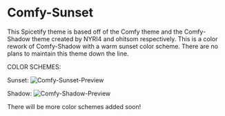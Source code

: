 # Comfy-Sunset
This Spicetify theme is based off of the Comfy theme and the Comfy-Shadow theme created by NYRI4 and ohitsom respectively. This is a color rework of Comfy-Shadow with a warm sunset color scheme. There are no plans to maintain this theme down the line.

COLOR SCHEMES:

Sunset:
![Comfy-Sunset-Preview](https://user-images.githubusercontent.com/104531555/168456808-c9bcc018-1319-4550-bc2f-b4187be03771.png)

Shadow:
![Comfy-Shadow-Preview](https://user-images.githubusercontent.com/104531555/168457350-e5837d37-d039-4e5c-84f3-b567b63cac69.png)

There will be more color schemes added soon!
